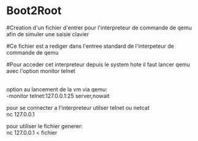 # Boot2Root

<p>#Creation d'un fichier d'entrer pour l'interpreteur de commande de qemu afin de simuler une saisie clavier<p/>
<p>#Ce fichier est a rediger dans l'entree standard de l'interpeteur de commande de qemu<p/>
<p>#Pour acceder cet interpreteur depuis le system hote il faut lancer qemu avec l'option monitor telnet<p/>
<br/>
option au lancement de la vm via qemu:<br/>
-monitor telnet:127.0.0.1:25 server,nowait

pour se connecter a l'interpreteur utilser telnet ou netcat<br/>
nc 127.0.0.1

pour utiliser le fichier generer:<br/>
nc 127.0.0.1 < fichier
